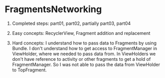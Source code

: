 # FragmentsNetworking

1. Completed steps:
    part01,
    part02,
    partially part03,
    part04
    
    
2. Easy concepts:
   RecyclerView, Fragment addition and replacement
   
3. Hard concepts:
   I understand how to pass data to Fragments by using Bundle.
   I don't understand how to get access to FragmentManager in ViewHolder, where we needed to pass data from. In ViewHolders we
   don't have reference to activity or other fragments to get a hold of FragmentManager. So I was not able to pass the data
   from ViewHolder to TopFragment.
   
   
